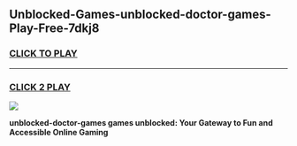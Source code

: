 
## Unblocked-Games-unblocked-doctor-games-Play-Free-7dkj8
<h3>
<a href="https://premium76.site?title=unblocked-doctor-games&ref=15A">CLICK TO PLAY</a></h3>
<hr>

<h3>
<a href="https://premium76.site?title=unblocked-doctor-games&ref=15A">CLICK 2 PLAY</a>
  
</h3>

<a href="https://premium76.site?title=unblocked-doctor-games&ref=15A"><img src="https://clearcache.store/games.png"></a>


**unblocked-doctor-games games unblocked: Your Gateway to Fun and Accessible Online Gaming**
